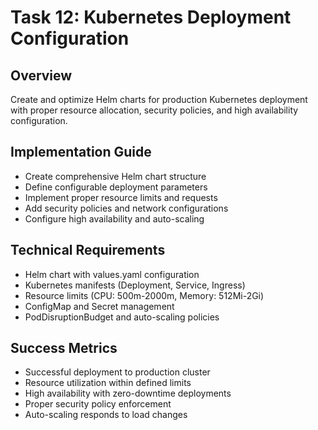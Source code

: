 # Task 12: Kubernetes Deployment Configuration

## Overview
Create and optimize Helm charts for production Kubernetes deployment with proper resource allocation, security policies, and high availability configuration.

## Implementation Guide
- Create comprehensive Helm chart structure
- Define configurable deployment parameters
- Implement proper resource limits and requests
- Add security policies and network configurations
- Configure high availability and auto-scaling

## Technical Requirements
- Helm chart with values.yaml configuration
- Kubernetes manifests (Deployment, Service, Ingress)
- Resource limits (CPU: 500m-2000m, Memory: 512Mi-2Gi)
- ConfigMap and Secret management
- PodDisruptionBudget and auto-scaling policies

## Success Metrics
- Successful deployment to production cluster
- Resource utilization within defined limits
- High availability with zero-downtime deployments
- Proper security policy enforcement
- Auto-scaling responds to load changes